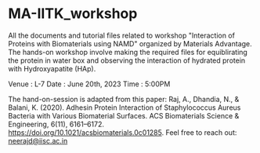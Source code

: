 # MA-IITK_workshop
All the documents and tutorial files related to workshop "Interaction of Proteins with Biomaterials using NAMD" organized by Materials Advantage. The hands-on workshop involve making the required files for equiblirating the protein in water box and observing the interaction of hydrated protein with Hydroxyapatite (HAp). 

Venue : L-7
Date  : June 20th, 2023
Time  : 5:00PM

The hand-on-session is adapted from this paper: Raj, A., Dhandia, N., & Balani, K. (2020). Adhesin Protein Interaction of Staphylococcus Aureus Bacteria with Various Biomaterial Surfaces. ACS Biomaterials Science & Engineering, 6(11), 6161–6172. https://doi.org/10.1021/acsbiomaterials.0c01285. Feel free to reach out: neerajd@iisc.ac.in
